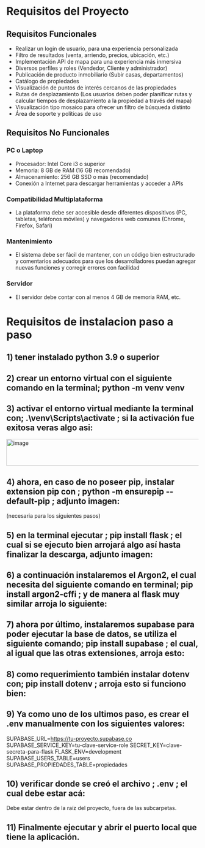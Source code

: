 # Requisitos del Proyecto

## Requisitos Funcionales

- Realizar un login de usuario, para una experiencia personalizada
- Filtro de resultados (venta, arriendo, precios, ubicación, etc.)
- Implementación API de mapa para una experiencia más inmersiva
- Diversos perfiles y roles (Vendedor, Cliente y administrador)
- Publicación de producto inmobiliario (Subir casas, departamentos)
- Catálogo de propiedades
- Visualización de puntos de interés cercanos de las propiedades
- Rutas de desplazamiento (Los usuarios deben poder planificar rutas y calcular tiempos de desplazamiento a la propiedad a través del mapa)
- Visualización tipo mosaico para ofrecer un filtro de búsqueda distinto
- Área de soporte y políticas de uso

## Requisitos No Funcionales

### PC o Laptop
- Procesador: Intel Core i3 o superior
- Memoria: 8 GB de RAM (16 GB recomendado)
- Almacenamiento: 256 GB SSD o más (recomendado)
- Conexión a Internet para descargar herramientas y acceder a APIs

### Compatibilidad Multiplataforma
- La plataforma debe ser accesible desde diferentes dispositivos (PC, tabletas, teléfonos móviles) y navegadores web comunes (Chrome, Firefox, Safari)

### Mantenimiento
- El sistema debe ser fácil de mantener, con un código bien estructurado y comentarios adecuados para que los desarrolladores puedan agregar nuevas funciones y corregir errores con facilidad

### Servidor
- El servidor debe contar con al menos 4 GB de memoria RAM, etc.

# Requisitos de instalacion paso a paso

## 1) tener instalado python 3.9 o superior
## 2) crear un entorno virtual con el siguiente comando en la terminal; python -m venv venv
## 3) activar el entorno virtual mediante la terminal con; .\venv\Scripts\activate ; si la activación fue exitosa veras algo asi:
<img width="835" height="70" alt="image" src="https://github.com/user-attachments/assets/9102c8e3-fca2-4846-a7ac-4a829663aca2" />

## 4) ahora, en caso de no poseer pip, instalar extension pip con ; python -m ensurepip --default-pip ; adjunto imagen:

(necesaria para los siguientes pasos)

## 5) en la terminal ejecutar ; pip install flask ; el cual si se ejecuto bien arrojará algo así hasta finalizar la descarga, adjunto imagen:


## 6) a continuación instalaremos el Argon2, el cual necesita del siguiente comando en terminal; pip install argon2-cffi ; y de manera al flask muy similar arroja lo siguiente:


## 7) ahora por último, instalaremos supabase para poder ejecutar la base de datos, se utiliza el siguiente comando; pip install supabase ; el cual, al igual que las otras extensiones, arroja esto:





## 8) como requerimiento también instalar dotenv con; pip install dotenv ; arroja esto si funciono bien:

 

## 9) Ya como uno de los ultimos paso, es crear el .env manualmente con los siguientes valores:


SUPABASE_URL=https://tu-proyecto.supabase.co
SUPABASE_SERVICE_KEY=tu-clave-service-role
SECRET_KEY=clave-secreta-para-flask
FLASK_ENV=development
SUPABASE_USERS_TABLE=users
SUPABASE_PROPIEDADES_TABLE=propiedades

## 10) verificar donde se creó el archivo ; .env ; el cual debe estar acá:

Debe estar dentro de la raíz del proyecto, fuera de las subcarpetas.

## 11) Finalmente ejecutar y abrir el puerto local que tiene la aplicación.


